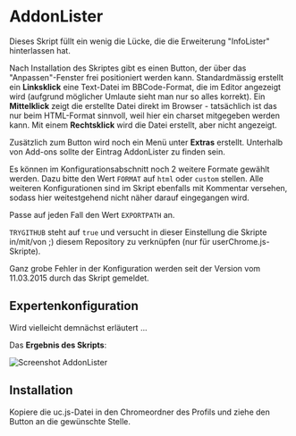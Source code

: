 # AddonLister
Dieses Skript füllt ein wenig die Lücke, die die Erweiterung "InfoLister" hinterlassen hat.

Nach Installation des Skriptes gibt es einen Button, der über das "Anpassen"-Fenster frei positioniert werden kann. Standardmässig erstellt ein **Linksklick** eine 
Text-Datei im BBCode-Format, die im Editor angezeigt wird (aufgrund möglicher Umlaute sieht man nur so alles korrekt). Ein **Mittelklick** zeigt die erstellte Datei 
direkt im Browser - tatsächlich ist das nur beim HTML-Format sinnvoll, weil hier ein charset mitgegeben werden kann. Mit einem **Rechtsklick** wird die Datei erstellt, 
aber nicht angezeigt.

Zusätzlich zum Button wird noch ein Menü unter **Extras** erstellt. Unterhalb von Add-ons sollte der Eintrag AddonLister zu finden sein.

Es können im Konfigurationsabschnitt noch 2 weitere Formate gewählt werden. Dazu bitte den Wert `FORMAT` auf `html` oder `custom` stellen. Alle weiteren 
Konfigurationen sind im Skript ebenfalls mit Kommentar versehen, sodass hier weitestgehend nicht näher darauf eingegangen wird.

Passe auf jeden Fall den Wert `EXPORTPATH` an.

`TRYGITHUB` steht auf `true` und versucht in dieser Einstellung die Skripte in/mit/von ;) diesem Repository zu verknüpfen (nur für userChrome.js-Skripte).

Ganz grobe Fehler in der Konfiguration werden seit der Version vom 11.03.2015 durch das Skript gemeldet.

## Expertenkonfiguration ##
Wird vielleicht demnächst erläutert ...

Das **Ergebnis des Skripts**:

![Screenshot AddonLister](https://github.com/ardiman/userChrome.js/raw/master/addonlister/scr_addonlister.png)

## Installation
Kopiere die uc.js-Datei in den Chromeordner des Profils und ziehe den Button an die gewünschte Stelle. 
